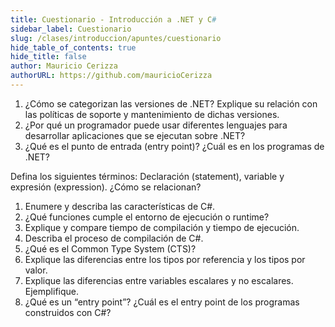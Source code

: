 ```yaml
---
title: Cuestionario - Introducción a .NET y C#
sidebar_label: Cuestionario
slug: /clases/introduccion/apuntes/cuestionario
hide_table_of_contents: true
hide_title: false
author: Mauricio Cerizza
authorURL: https://github.com/mauricioCerizza
---
```


1. ¿Cómo se categorizan las versiones de .NET? Explique su relación con las políticas de soporte y mantenimiento de dichas versiones.
2. ¿Por qué un programador puede usar diferentes lenguajes para desarrollar aplicaciones que se ejecutan sobre .NET?
3. ¿Qué es el punto de entrada (entry point)? ¿Cuál es en los programas de .NET?


Defina los siguientes términos: Declaración (statement), variable y expresión (expression). ¿Cómo se relacionan?

1. Enumere y describa las características de C#.
2. ¿Qué funciones cumple el entorno de ejecución o runtime?
3. Explique y compare tiempo de compilación y tiempo de ejecución.
4. Describa el proceso de compilación de C#.
5. ¿Qué es el Common Type System (CTS)?
6. Explique las diferencias entre los tipos por referencia y los tipos por valor.
7. Explique las diferencias entre variables escalares y no escalares. Ejemplifique. 
8. ¿Qué es un “entry point”? ¿Cuál es el entry point de los programas construidos con C#? 